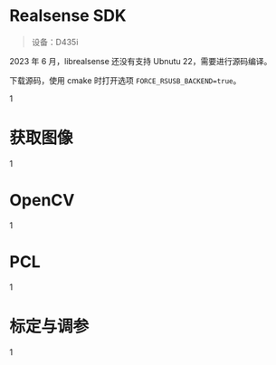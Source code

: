 # Realsense SDK

> 设备：D435i

2023 年 6 月，librealsense 还没有支持 Ubnutu 22，需要进行源码编译。

下载源码，使用 cmake 时打开选项 `FORCE_RSUSB_BACKEND=true`。

1

# 获取图像

1

# OpenCV

1

# PCL

1

# 标定与调参

1
